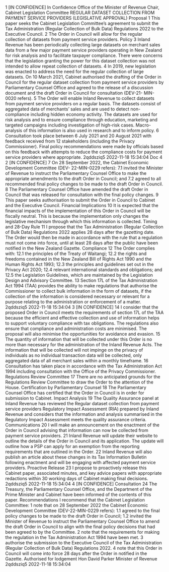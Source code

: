 1 \[IN CONFIDENCE\] In Confidence Office of the Minister of Revenue Chair, Cabinet Legislation Committee REGULAR DATASET COLLECTION FROM PAYMENT SERVICE PROVIDERS (LEGISLATIVE APPROVAL) Proposal 1 This paper seeks the Cabinet Legislation Committee’s agreement to submit the Tax Administration (Regular Collection of Bulk Data) Regulations 2022 to the Executive Council. 2 The Order in Council will allow for the regular collection of datasets from payment service providers. Policy 3 Inland Revenue has been periodically collecting large datasets on merchant sales data from a few major payment service providers operating in New Zealand for risk analysis and to facilitate taxpayer compliance. There were concerns that the legislation granting the power for this dataset collection was not intended to allow repeat collection of datasets. 4 In 2019, new legislation was enacted to address the need for the regular collection of large datasets. On 10 March 2021, Cabinet authorised the drafting of the Order in Council for the regular dataset collection from payment service providers by Parliamentary Counsel Office and agreed to the release of a discussion document and the draft Order in Council for consultation (DEV-21- MIN-0020 refers). 5 The Order will enable Inland Revenue to collect datasets from payment service providers on a regular basis. The datasets consist of aggregated data of merchants’ sales and are used to detect non-compliance including hidden economy activity. The datasets are used for risk analysis and to ensure compliance through education, marketing and targeted campaigns including investigation of high-risk cases. Macro-analysis of this information is also used in research and to inform policy. 6 Consultation took place between 6 July 2021 and 20 August 2021 with feedback received from 12 stakeholders (including the Privacy Commissioner). Final policy recommendations were made by officials based on this feedback with attempts to reduce the compliance costs for payment service providers where appropriate. 2qddsziq5 2022-11-18 15:34:04 Doc 4 2 \[IN CONFIDENCE\] 7 On 28 September 2022, the Cabinet Economic Development Committee (DEV- 22-MIN-0229 refers): 7.1 invited the Minister of Revenue to instruct the Parliamentary Counsel Office to make the appropriate amendments to the draft Order in Council; and 7.2 agreed to all recommended final policy changes to be made to the draft Order in Council. 8 The Parliamentary Counsel Office have amended the draft Order in Council that was released for consultation with the final policy changes. 9 This paper seeks authorisation to submit the Order in Council to Cabinet and the Executive Council. Financial Implications 10 It is expected that the financial impacts of the implementation of this Order in Council will be fiscally neutral. This is because the implementation only changes the legislative mechanism through which this information is collected. Timing and 28-Day Rule 11 I propose that the Tax Administration (Regular Collection of Bulk Data) Regulations 2022 applies 28 days after the gazetting date. The Order would then be made in accordance with the rule that a regulation must not come into force, until at least 28 days after the public have been notified in the New Zealand Gazette. Compliance 12 The Order complies with: 12.1 the principles of the Treaty of Waitangi; 12.2 the rights and freedoms contained in the New Zealand Bill of Rights Act 1990 and the Human Rights Act 1993; 12.3 the principles and guidelines set out in the Privacy Act 2020; 12.4 relevant international standards and obligations; and 12.5 the Legislation Guidelines, which are maintained by the Legislation Design and Advisory Committee. 13 Section 17L of the Tax Administration Act 1994 (TAA) provides the ability to make regulations that authorise the Commissioner to collect bulk information in the form of datasets, if the collection of the information is considered necessary or relevant for a purpose relating to the administration or enforcement of a matter. 2qddsziq5 2022-11-18 15:34:04 3 \[IN CONFIDENCE\] 14 I consider that the proposed Order in Council meets the requirements of section 17L of the TAA because the efficient and effective collection and use of information helps to support voluntary compliance with tax obligations. The regulations also ensure that compliance and administration costs are minimised. The proposal will also minimise the opportunities for avoidance and evasion. 15 The quantity of information that will be collected under this Order is no more than necessary for the administration of the Inland Revenue Acts. The information that will be collected will not impinge on the privacy of individuals as no individual transaction data will be collected, only aggregated data of all merchant sales within a monthly timeframe. 16 Consultation has taken place in accordance with the Tax Administration Act 1994 including consultation with the Office of the Privacy Commissioner. Regulations Review Committee 17 There are no anticipated grounds for the Regulations Review Committee to draw the Order to the attention of the House. Certification by Parliamentary Counsel 18 The Parliamentary Counsel Office has certified that the Order in Council is in order for submission to Cabinet. Impact Analysis 19 The Quality Assurance panel at Inland Revenue has reviewed the Regular dataset collection from payment service providers Regulatory Impact Assessment (RIA) prepared by Inland Revenue and considers that the information and analysis summarised in the Regulatory Impact Assessment meets the quality assurance criteria. Communications 20 I will make an announcement on the enactment of the Order in Council advising that information can now be collected from payment service providers. 21 Inland Revenue will update their website to outline the details of the Order in Council and its application. The update will outline how a PSP can apply for an exemption from the reporting requirements that are outlined in the Order. 22 Inland Revenue will also publish an article about these changes in its Tax Information Bulletin following enactment and will be engaging with affected payment service providers. Proactive Release 23 I propose to proactively release this Cabinet paper, associated minutes, and key advice papers with appropriate redactions within 30 working days of Cabinet making final decisions. 2qddsziq5 2022-11-18 15:34:04 4 \[IN CONFIDENCE\] Consultation 24 The Treasury, the Parliamentary Counsel Office, and the Department of the Prime Minister and Cabinet have been informed of the contents of this paper. Recommendations I recommend that the Cabinet Legislation Committee: 1 note that on 28 September 2022 the Cabinet Economic Development Committee (DEV-22-MIN-0229 refers): 1.1 agreed to the final policy changes to be made to the draft Order in Council; 1.2 invited the Minister of Revenue to instruct the Parliamentary Counsel Office to amend the draft Order in Council to align with the final policy decisions that had been agreed to by the Committee. 2 note that the requirements for making the regulation in the Tax Administration Act 1994 have been met. 3 authorise the submission to the Executive Council of the Tax Administration (Regular Collection of Bulk Data) Regulations 2022. 4 note that this Order in Council will come into force 28 days after the Order in notified in the Gazette. Authorised for lodgement Hon David Parker Minister of Revenue 2qddsziq5 2022-11-18 15:34:04
